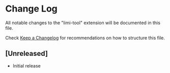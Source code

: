 # Change Log

All notable changes to the "limi-tool" extension will be documented in this file.

Check [Keep a Changelog](http://keepachangelog.com/) for recommendations on how to structure this file.

## [Unreleased]

- Initial release